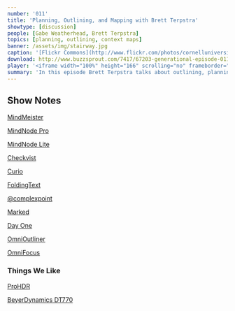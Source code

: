 ```yaml
---
number: '011'
title: 'Planning, Outlining, and Mapping with Brett Terpstra'
showtype: [discussion]
people: [Gabe Weatherhead, Brett Terpstra]
topics: [planning, outlining, context maps]
banner: /assets/img/stairway.jpg
caption: '[Flickr Commons](http://www.flickr.com/photos/cornelluniversitylibrary/3678919842/)'
download: http://www.buzzsprout.com/7417/67203-generational-episode-011.mp3
player: '<iframe width="100%" height="166" scrolling="no" frameborder="no" src="https://w.soundcloud.com/player/?url=https%3A//api.soundcloud.com/tracks/117547644"></iframe>'
summary: 'In this episode Brett Terpstra talks about outlining, planning and context maps. Gabe and Brett examine their workflows and goals as well as a bevy of applications.'
---
```


## Show Notes ##

<p><a href="http://www.mindmeister.com/?r=28031">MindMeister</a></p>
<p><a href="http://click.linksynergy.com/fs-bin/stat?id=Ssqi/JNIy7o&amp;offerid=146261&amp;type=3&amp;subid=0&amp;tmpid=1826&amp;RD_PARM1=https%253A%252F%252Fitunes.apple.com%252Fus%252Fapp%252Fmindnode-pro%252Fid402398561%253Fmt%253D12%2526uo%253D4%2526partnerId%253D30">MindNode Pro</a></p>
<p><a href="http://click.linksynergy.com/fs-bin/stat?id=Ssqi/JNIy7o&amp;offerid=146261&amp;type=3&amp;subid=0&amp;tmpid=1826&amp;RD_PARM1=https%253A%252F%252Fitunes.apple.com%252Fus%252Fapp%252Fmindnode-lite%252Fid402397683%253Fmt%253D12%2526uo%253D4%2526partnerId%253D30">MindNode Lite</a></p>
<p><a href="https://checkvist.com/">Checkvist</a></p>
<p><a href="http://www.zengobi.com/">Curio</a></p>
<p><a href="http://click.linksynergy.com/fs-bin/stat?id=Ssqi/JNIy7o&amp;offerid=146261&amp;type=3&amp;subid=0&amp;tmpid=1826&amp;RD_PARM1=https%253A%252F%252Fitunes.apple.com%252Fus%252Fapp%252Ffoldingtext%252Fid540003654%253Fmt%253D12%2526uo%253D4%2526partnerId%253D30">FoldingText</a></p>
<p><a href="http://www.twitter.com/complexpoint">@complexpoint</a></p>
<p><a href="http://click.linksynergy.com/fs-bin/stat?id=Ssqi/JNIy7o&amp;offerid=146261&amp;type=3&amp;subid=0&amp;tmpid=1826&amp;RD_PARM1=https%253A%252F%252Fitunes.apple.com%252Fus%252Fapp%252Fmarked%252Fid448925439%253Fmt%253D12%2526uo%253D4%2526partnerId%253D30">Marked</a></p>
<p><a href="http://click.linksynergy.com/fs-bin/stat?id=Ssqi/JNIy7o&amp;offerid=146261&amp;type=3&amp;subid=0&amp;tmpid=1826&amp;RD_PARM1=https%253A%252F%252Fitunes.apple.com%252Fus%252Fapp%252Fday-one%252Fid422304217%253Fmt%253D12%2526uo%253D4%2526partnerId%253D30">Day One</a></p>
<p><a href="http://click.linksynergy.com/fs-bin/stat?id=Ssqi/JNIy7o&amp;offerid=146261&amp;type=3&amp;subid=0&amp;tmpid=1826&amp;RD_PARM1=https%253A%252F%252Fitunes.apple.com%252Fus%252Fapp%252Fomnioutliner%252Fid404478020%253Fmt%253D12%2526uo%253D4%2526partnerId%253D30">OmniOutliner</a></p>
<p><a href="http://click.linksynergy.com/fs-bin/stat?id=Ssqi/JNIy7o&amp;offerid=146261&amp;type=3&amp;subid=0&amp;tmpid=1826&amp;RD_PARM1=https%253A%252F%252Fitunes.apple.com%252Fus%252Fapp%252Fomnifocus%252Fid402835630%253Fmt%253D12%2526uo%253D4%2526partnerId%253D30">OmniFocus</a></p>

### Things We Like
<p><a href="http://click.linksynergy.com/fs-bin/stat?id=Ssqi/JNIy7o&amp;offerid=146261&amp;type=3&amp;subid=0&amp;tmpid=1826&amp;RD_PARM1=https%253A%252F%252Fitunes.apple.com%252Fus%252Fapp%252Fpro-hdr%252Fid347104281%253Fmt%253D8%2526uo%253D4%2526partnerId%253D30">ProHDR</a></p>
<p><a href="http://www.amazon.com/gp/product/B0006NL5SM/ref=as_li_ss_tl?ie=UTF8&amp;tag=duckwing-20&amp;linkCode=as2&amp;camp=217145&amp;creative=399373&amp;creativeASIN=B0006NL5SM">BeyerDynamics DT770</a></p>